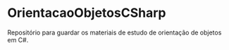 # OrientacaoObjetosCSharp
 Repositório para guardar os materiais de estudo de orientação de objetos em C#.
